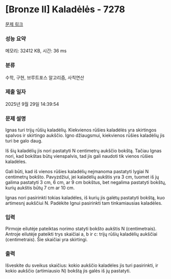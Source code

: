 # [Bronze II] Kaladėlės - 7278 

[문제 링크](https://www.acmicpc.net/problem/7278) 

### 성능 요약

메모리: 32412 KB, 시간: 36 ms

### 분류

수학, 구현, 브루트포스 알고리즘, 사칙연산

### 제출 일자

2025년 9월 29일 14:39:54

### 문제 설명

<p>Ignas turi trijų rūšių kaladėlių. Kiekvienos rūšies kaladėlės yra skirtingos spalvos ir skirtingo aukščio. Igno džiaugsmui, kiekvienos rūšies kaladėlių jis turi be galo daug.</p>

<p>Iš šių kaladėlių jis nori pastatyti N centimetrų aukščio bokštą. Tačiau Ignas nori, kad bokštas būtų vienspalvis, tad jis gali naudoti tik vienos rūšies kaladėles.</p>

<p>Gali būti, kad iš vienos rūšies kaladėlių neįmanoma pastatyti lygiai N centimetrų bokšto. Pavyzdžiui, jei kaladėlių aukštis yra 3 cm, tuomet iš jų galima pastatyti 3 cm, 6 cm, ar 9 cm bokštus, bet negalima pastatyti bokštų, kurių aukštis būtų 7 cm ar 10 cm.</p>

<p>Ignas nori pasirinkti tokias kaladėles, iš kurių jis galėtų pastatyti bokštą, kuo artimesnį aukščiui N. Padėkite Ignui pasirinkti tam tinkamiausias kaladėles.</p>

### 입력 

 <p>Pirmoje eilutėje pateiktas norimo statyti bokšto aukštis N (centimetrais). Antroje eilutėje pateikti trys skaičiai a, b ir c: trijų rūšių kaladėlių aukščiai (centimetrais). Šie skaičiai yra skirtingi.</p>

### 출력 

 <p>Išveskite du sveikus skaičius: kokio aukščio kaladėles jis turi pasirinkti, ir kokio aukščio (artimiausio N) bokštą jis galės iš jų pastatyti.</p>


